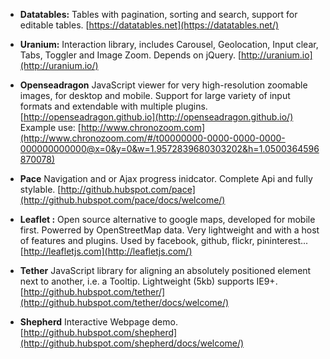 * **Datatables:** Tables with pagination, sorting and search, support for editable tables. [https://datatables.net](https://datatables.net/)

* **Uranium:** Interaction library, includes Carousel, Geolocation, Input clear, Tabs, Toggler and Image Zoom. Depends on jQuery.  [http://uranium.io](http://uranium.io/)

* **Openseadragon** JavaScript viewer for very high-resolution zoomable images, for desktop and mobile. Support for large variety of input formats and extendable with multiple plugins. [http://openseadragon.github.io](http://openseadragon.github.io/) Example use: [http://www.chronozoom.com](http://www.chronozoom.com/#/t00000000-0000-0000-0000-000000000000@x=0&y=0&w=1.9572839680303202&h=1.0500364596870078) 

* **Pace** Navigation and or Ajax progress inidcator. Complete Api and fully stylable. [http://github.hubspot.com/pace](http://github.hubspot.com/pace/docs/welcome/)

* **Leaflet :** Open source alternative to google maps, developed for mobile first. Powerred by OpenStreetMap data. Very lightweight and with a host of features and plugins. Used by facebook, github, flickr, pininterest...  [http://leafletjs.com](http://leafletjs.com/)

* **Tether** JavaScript library for aligning an absolutely positioned element next to another, i.e. a Tooltip. Lightweight (5kb) supports IE9+. [http://github.hubspot.com/tether/](http://github.hubspot.com/tether/docs/welcome/)

* **Shepherd** Interactive Webpage demo. [http://github.hubspot.com/shepherd](http://github.hubspot.com/shepherd/docs/welcome/)




 


